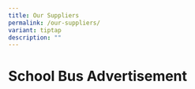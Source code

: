 ```yaml
---
title: Our Suppliers
permalink: /our-suppliers/
variant: tiptap
description: ""
---
```

<h1>School Bus Advertisement</h1>
<p></p>
<p></p>